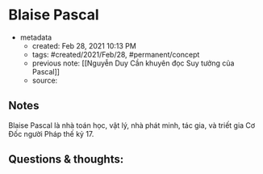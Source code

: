 # Blaise Pascal

- metadata
	- created: Feb 28, 2021 10:13 PM
	- tags:  #created/2021/Feb/28, #permanent/concept 
	- previous note: [[Nguyễn Duy Cần khuyên đọc Suy tưởng của Pascal]]
	- source: 

## Notes
Blaise Pascal là nhà toán học, vật lý, nhà phát minh, tác gia, và triết gia Cơ Đốc người Pháp thế kỷ 17.

## Questions & thoughts:


